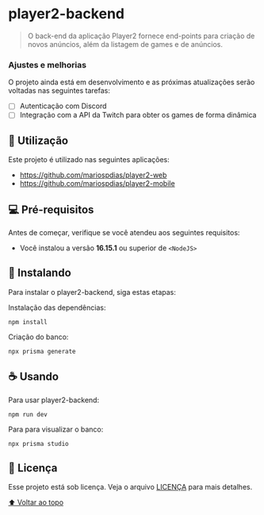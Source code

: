 # player2-backend


> O back-end da aplicação Player2 fornece end-points para criação de novos anúncios, além da listagem de games e de anúncios.

### Ajustes e melhorias

O projeto ainda está em desenvolvimento e as próximas atualizações serão voltadas nas seguintes tarefas:

- [ ] Autenticação com Discord
- [ ] Integração com a API da Twitch para obter os games de forma dinâmica

## 🎯 Utilização

Este projeto é utilizado nas seguintes aplicações:
* https://github.com/mariospdias/player2-web
* https://github.com/mariospdias/player2-mobile

## 💻 Pré-requisitos

Antes de começar, verifique se você atendeu aos seguintes requisitos:
* Você instalou a versão <b>16.15.1</b> ou superior de `<NodeJS>`

## 🚀 Instalando

Para instalar o player2-backend, siga estas etapas:

Instalação das dependências:
```
npm install
```

Criação do banco:
```
npx prisma generate
```

## ☕ Usando

Para usar player2-backend:

```
npm run dev
```

Para para visualizar o banco:

```
npx prisma studio
```

## 📝 Licença

Esse projeto está sob licença. Veja o arquivo [LICENÇA](LICENSE.md) para mais detalhes.

[⬆ Voltar ao topo](#player2-backend)<br>
